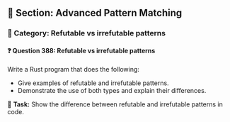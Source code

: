 ## 📘 Section: Advanced Pattern Matching
### 🔹 Category: Refutable vs irrefutable patterns
#### ❓ Question 388: Refutable vs irrefutable patterns

Write a Rust program that does the following:

- Give examples of refutable and irrefutable patterns.
- Demonstrate the use of both types and explain their differences.

🔧 **Task:** Show the difference between refutable and irrefutable patterns in code.
